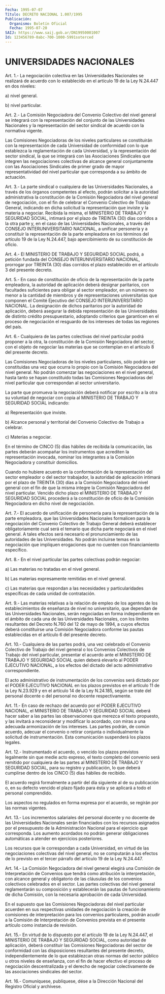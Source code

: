 ```yaml
---
Fecha: 1995-07-07
Título: DECRETO NACIONAL 1.007/1995
Publicación:
  Organismo: Boletín Oficial
  Fecha: 1995-07-20
SAIJ: https://www.saij.gob.ar/DN19950001007
Id: 123456789-0abc-700-1000-5991soterced
---
```

# UNIVERSIDADES NACIONALES

<a id="1"></a>
Art.  1.-  La  negociación  colectiva  en  las  Universidades Nacionales se  realizará  de  acuerdo  con  lo  establecido  en el artículo 19 de la Ley N.24.447 en dos niveles:

a) nivel general.

b) nivel particular.

<a id="2"></a>
Art.  2.-  La  Comisión Negociadora del Convenio Colectivo del nivel general se integrará  con  la  representación del conjunto de las Universidades  Nacionales  y  la  representación   del  sector sindical de acuerdo con la normativa vigente.

Las  Comisiones  Negociadoras  de  los  niveles  particulares   se constituirán    con   la  representación  de  cada  Universidad  de conformidad con  lo  que  establezca  la  reglamentación  de  cada Universidad, y la representación  del  sector  sindical,  la que se integrará    con  las Asociaciones  Sindicales  que  integren  las negociaciones  colectivas  de alcance general conjuntamente con las Asociaciones Sindicales de primer  grado de mayor representatividad del nivel particular que corresponda  a  su  ámbito de  actuación.

<a id="3"></a>
Art.  3.-  La parte sindical o cualquiera de las Universidades Nacionales, a través  de  los órganos competentes al efecto, podrán solicitar  a  la autoridad administrativa  la  constitución  de  la Comisión Negociadora  del nivel general de negociación, con el fin de celebrar el Convenio Colectivo  de Trabajo General, indicando en dicha  solicitud  la representación que  inviste y  la  materia  a negociar. Recibida  la  misma, el MINISTERIO DE TRABAJO Y SEGURIDAD SOCIAL, intimará por el plazo  de  TREINTA  (30) días corridos a la otra parte y, en el caso de las Universidades  Nacionales, a través del CONSEJO INTERUNIVERSITARIO NACIONAL, a unificar  personería y a constituir  la representación  de  la  parte  empleadora  en   los términos  del  artículo  19 de la Ley N.24.447, bajo apercibimiento de su constitución de oficio.

<a id="4"></a>
Art.  4.- El MINISTERIO DE TRABAJO Y SEGURIDAD SOCIAL podrá, a petición fundada    del    CONSEJO   INTERUNIVERSITARIO  NACIONAL, prorrogar por TREINTA (30) días corridos  el  plazo  establecido en el artículo 3 del presente decreto.

<a id="5"></a>
Art. 5.- En caso de constitución de oficio de la representación de la parte empleadora, la autoridad de aplicación deberá designar paritarios,  con facultades  suficientes  para  obligar  al sector empleador,  en  un número no menor a la cantidad de miembros  y  de representaciones  universitarias  que componen el Comité Ejecutivo del CONSEJO INTERUNIVERSITARIO NACIONAL.  La designación de dichos paritarios  por  la  autoridad  de aplicación, deberá asegurar  la debida  representación  de las Universidades  de  distinto crédito presupuestario, adoptando  criterios  que  garanticen en el proceso de negociación el resguardo de los intereses  de todas las regiones del país.

<a id="6"></a>
Art.  6.-  Cualquiera  de  las  partes  colectivas  del  nivel particular podrá  proponer  a  la  otra,  la  constitución  de  la Comisión  Negociadora del  sector,  con  el objeto de negociar las materias que se contemplan en el artículo 8  del  presente decreto.

Las  Comisiones  Negociadoras  de  los  niveles particulares,  sólo podrán  ser constituidas  una  vez que ocurra  lo  propio  con  la Comisión  Negociadora del nivel general.  No  podrán  comenzar  las negociaciones en el nivel general, hasta tanto se hayan constituido  todas las Comisiones Negociadoras del nivel particular que correspondan al sector universitario.

La parte que  promueva la negociación deberá notificar por escrito a la otra su voluntad  de  negociar  con  copia  al  MINISTERIO  DE TRABAJO Y SEGURIDAD SOCIAL indicando:

a) Representación que inviste.

b)  Alcance  personal  y  territorial  del  Convenio  Colectivo de Trabajo a celebrar.

c) Materias a negociar.

En el término de CINCO (5) días hábiles de recibida la comunicación,  las partes  deberán acompañar los instrumentos  que acrediten la representación invocada,  nominar los integrantes a la Comisión Negociadora y constituir domicilios.

Cuando no hubiere acuerdo en la conformación  de la representación del  sector empleador  o  del sector trabajador, la  autoridad  de aplicación  intimará por  el plazo  de  TREINTA  (30)  días  a  la Comisión Negociadora del nivel general  con el fin de que la misma integre  la  Comisión  Negociadora  del nivel  particular.  Vencido dicho plazo el MINISTERIO DE TRABAJO  Y  SEGURIDAD SOCIAL procederá a  la constitución de oficio de la Comisión  Negociadora  en dicho nivel de negociación.

<a id="7"></a>
Art.  7.-  El  acuerdo  de  unificación  de personería para la representación  de  la  parte  empleadora,  que  las  Universidades Nacionales formalicen  para la negociación del Convenio  Colectivo de Trabajo General deberá  establecer obligatoriamente cual será el temario que dicha parte negociará  en  el  nivel  general.  A tales efectos  será  necesario  el pronunciamiento de las autoridades  de las Universidades. No podrán  incluirse temas en la negociación que impliquen erogaciones que no cuenten con financiamiento específico.

<a id="8"></a>
Art.  8.-  En el nivel particular las partes colectivas podrán negociar:

a) Las materias no tratadas en el nivel general.

b) Las materias  expresamente  remitidas  en el nivel general.

c) Las materias que respondan a las necesidades y particularidades específicas de  cada  unidad   de  contratación.

<a id="9"></a>
Art. 9.- Las materias relativas a la relación de empleo de los agentes de  los  establecimientos  de  enseñanza  de  nivel  no universitario, que dependan de las Universidades Nacionales, serán negociadas en forma independiente  en  el ámbito de cada una de las Universidades Nacionales, con los límites  resultantes  del Decreto N.760  del  12 de mayo de 1994, a cuyos efectos deberá constituirse una Comisión  Negociadora  conforme  las  pautas establecidas en el artículo 6 del presente decreto.

<a id="10"></a>
Art. 10.- Cualquiera de las partes podrá, una vez celebrado el Convenio Colectivo  de  Trabajo  del nivel general o los Convenios Colectivos de Trabajo del nivel particular,  presentar  el  acuerdo ante  el  MINISTERIO  DE  TRABAJO  Y  SEGURIDAD SOCIAL quien deberá elevarlo al PODER EJECUTIVO NACIONAL, a  los efectos  del  dictado del acto administrativo correspondiente.

El  acto  administrativo  de instrumentación de los convenios será dictado por el PODER EJECUTIVO  NACIONAL en los plazos previstos en el artículo 11 de la Ley N.23.929  y  en  el  artículo 14 de la Ley N.24.185,  según se trate del personal docente o  del  personal  no docente respectivamente.

<a id="11"></a>
Art. 11.- En caso de rechazo del acuerdo por el PODER EJECUTIVO NACIONAL, el MINISTERIO DE TRABAJO Y SEGURIDAD SOCIAL deberá hacer saber  a  las   partes  las  observaciones  que  merezca  el  texto propuesto, y las  invitará  a reconsiderar y modificar lo acordado, con miras a una adecuada armonización  de los intereses. Las partes podrán, de común acuerdo, adecuar el convenio  o retirar conjunta o individualmente la solicitud de instrumentación.  Esta comunicación suspenderá los plazos legales.

<a id="12"></a>
Art.  12.-  Instrumentado  el  acuerdo,  o  vencido los plazos previstos legalmente sin que medie acto expreso, el  texto completo del  convenio  será remitido  por  cualquiera  de  las  partes  al MINISTERIO  DE  TRABAJO  Y SEGURIDAD  SOCIAL,  para su registro  y publicación, lo que deberá cumplirse dentro de los  CINCO  (5) días hábiles de recibido.

El acuerdo regirá formalmente a partir del día siguiente al  de su publicación o,  en su defecto vencido el plazo fijado para ésta  y se aplicará a todo el personal comprendido.

Los aspectos no regulados  en  forma  expresa  por  el acuerdo, se regirán por las normas vigentes.

<a id="13"></a>
Art. 13.- Los incrementos salariales del personal docente y no docente  de  las Universidades Nacionales serán financiados con los recursos  asignados por  el  presupuesto  de  la  Administración Nacional para el ejercicio  que corresponda. Los aumento acordados no podrán generar obligaciones automáticas a atender en ejercicios posteriores.

Los recursos que le correspondan a cada Universidad,  en virtud de las negociaciones colectivas del nivel general, no se computarán  a los  efectos de lo previsto en el tercer párrafo del artículo 19 de la Ley N.24.447.

<a id="14"></a>
Art. 14.- La Comisión Negociadora del nivel general elegirá una Comisión de Interpretación de Convenios que tendrá como atribución la  interpretación, con alcance  general  y  obligatorio  de  las cláusulas  de los convenios colectivos celebrados en el sector. Las partes colectivas  del nivel general reglamentarán su composición y establecerán las pautas  de  funcionamiento  de dicha Comisión, con la necesaria aprobación de cada Universidad.

En  el  supuesto  que  las  Comisiones  Negociadoras    del  nivel particular acuerden en sus respectivas unidades de negociación  la creación  de comisiones  de  interpretación  para  los  convenios particulares, podrán acudir  a  la Comisión  de  Interpretación de Convenios  prevista  en  el presente  artículo como instancia  de revisión.

<a id="15"></a>
Art.  15.-  En virtud de lo dispuesto por el artículo 19 de la Ley N.24.447, el MINISTERIO  DE  TRABAJO  Y  SEGURIDAD SOCIAL, como autoridad    de  aplicación,  deberá  constituir  las    Comisiones Negociadoras  del  sector de  conformidad  con  las  disposiciones resultantes del  presente  decreto, independientemente  de  lo que establezcan  otras  normas  del  sector  público u otros niveles de enseñanza, con el fin de hacer efectivo el  proceso  de negociación descentralizada  y  el  derecho de negociar colectivamente  de  las asociaciones sindicales del sector.

<a id="16"></a>
Art. 16.- Comuníquese, publíquese, dése a la Dirección Nacional del Registro Oficial y archívese.